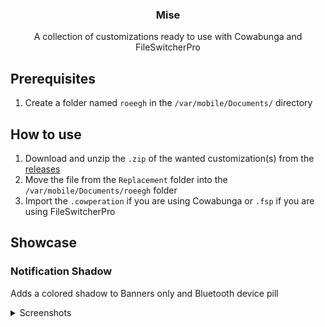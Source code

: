 <div align="center">
  <h3 align="center">Mise</h3>
  <p align="center">
    A collection of customizations ready to use with Cowabunga and FileSwitcherPro
  </p>
</div>

## Prerequisites

1. Create a folder named `roeegh` in the `/var/mobile/Documents/` directory

## How to use

1. Download and unzip the `.zip` of the wanted customization(s) from the [releases](https://github.com/roeegh/Mise/releases/latest)
2. Move the file from the `Replacement` folder into the `/var/mobile/Documents/roeegh` folder
3. Import the `.cowperation` if you are using Cowabunga or `.fsp` if you are using FileSwitcherPro

## Showcase

### Notification Shadow

Adds a colored shadow to Banners only and Bluetooth device pill

<details><summary>Screenshots</summary>

|                                Light Mode                                 |                                Dark Mode                                 |
| :-----------------------------------------------------------------------: | :----------------------------------------------------------------------: |
| ![](</Notification Shadow/Images/Notification Shadow Banner (Light).png>) | ![](</Notification Shadow/Images/Notification Shadow Banner (Dark).png>) |
|  ![](</Notification Shadow/Images/Notification Shadow Pill (Light).png>)  |  ![](</Notification Shadow/Images/Notification Shadow Pill (Dark).png>)  |

</details>
